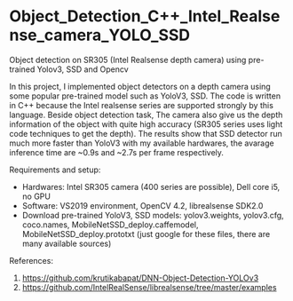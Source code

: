 # Object_Detection_C++_Intel_Realsense_camera_YOLO_SSD

Object detection on SR305 (Intel Realsense depth camera) using pre-trained Yolov3, SSD and Opencv

In this project, I implemented object detectors on a depth camera using some popular pre-trained model such as YoloV3, SSD. The code is written in C++ because the Intel realsense series are supported strongly by this language. Beside object detection task, The camera also give us the depth information of the object with quite high accuracy (SR305 series uses light code techniques to get the depth). The results show that SSD detector run much more faster than YoloV3 with my available hardwares, the avarage inference time are ~0.9s and ~2.7s per frame respectively. 

Requirements and setup:
- Hardwares: Intel SR305 camera (400 series are possible), Dell core i5, no GPU
- Software: VS2019 environment, OpenCV 4.2, librealsense SDK2.0
- Download pre-trained YoloV3, SSD models: yolov3.weights, yolov3.cfg, coco.names, MobileNetSSD_deploy.caffemodel, MobileNetSSD_deploy.prototxt (just google for these files, there are many available sources)

References:
1. https://github.com/krutikabapat/DNN-Object-Detection-YOLOv3
2. https://github.com/IntelRealSense/librealsense/tree/master/examples
